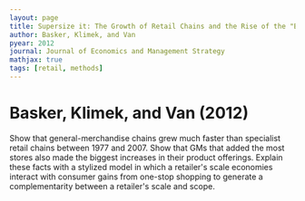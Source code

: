 ```yaml
---
layout: page
title: Supersize it: The Growth of Retail Chains and the Rise of the "Big-Box" Store
author: Basker, Klimek, and Van
pyear: 2012
journal: Journal of Economics and Management Strategy
mathjax: true
tags: [retail, methods]
---
```


# Basker, Klimek, and Van (2012)

Show that general-merchandise chains grew much faster than specialist retail chains between 1977 and 2007.  Show that GMs that added the most stores also made the biggest increases in their product offerings.  Explain these facts with a stylized model in which a retailer's scale economies interact with consumer gains from one-stop shopping to generate a complementarity between a retailer's scale and scope.
